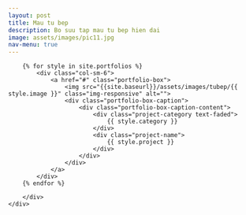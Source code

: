 ```yaml
---
layout: post
title: Mau tu bep
description: Bo suu tap mau tu bep hien dai
image: assets/images/pic11.jpg
nav-menu: true
---
```


<section class="no-padding" id="portfolio2">
    <div class="container-fluid">
        <div class="row no-gutter">
		
		{% for style in site.portfolios %}
            <div class="col-sm-6">
                <a href="#" class="portfolio-box">
                    <img src="{{site.baseurl}}/assets/images/tubep/{{ style.image }}" class="img-responsive" alt="">
                    <div class="portfolio-box-caption">
                        <div class="portfolio-box-caption-content">
                            <div class="project-category text-faded">
                                {{ style.category }}
                            </div>
                            <div class="project-name">
                                {{ style.project }}
                            </div>
                        </div>
                    </div>
                </a>
            </div>   
		{% endfor %}
  
        </div>
    </div>
</section>
